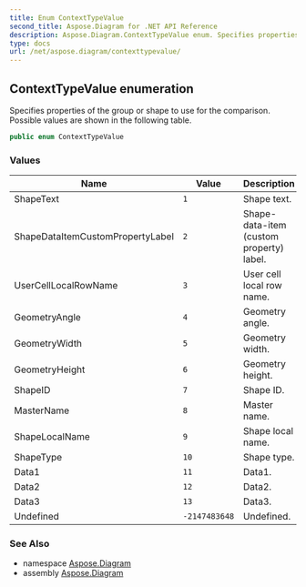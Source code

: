 ```yaml
---
title: Enum ContextTypeValue
second_title: Aspose.Diagram for .NET API Reference
description: Aspose.Diagram.ContextTypeValue enum. Specifies properties of the group or shape to use for the comparison. Possible values are shown in the following table
type: docs
url: /net/aspose.diagram/contexttypevalue/
---
```

## ContextTypeValue enumeration

Specifies properties of the group or shape to use for the comparison. Possible values are shown in the following table.

```csharp
public enum ContextTypeValue
```

### Values

| Name | Value | Description |
| --- | --- | --- |
| ShapeText | `1` | Shape text. |
| ShapeDataItemCustomPropertyLabel | `2` | Shape-data-item (custom property) label. |
| UserCellLocalRowName | `3` | User cell local row name. |
| GeometryAngle | `4` | Geometry angle. |
| GeometryWidth | `5` | Geometry width. |
| GeometryHeight | `6` | Geometry height. |
| ShapeID | `7` | Shape ID. |
| MasterName | `8` | Master name. |
| ShapeLocalName | `9` | Shape local name. |
| ShapeType | `10` | Shape type. |
| Data1 | `11` | Data1. |
| Data2 | `12` | Data2. |
| Data3 | `13` | Data3. |
| Undefined | `-2147483648` | Undefined. |

### See Also

* namespace [Aspose.Diagram](../../aspose.diagram/)
* assembly [Aspose.Diagram](../../)


